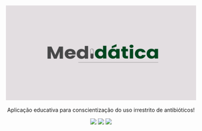 <p align="center">
  <a href="https://www.figma.com/proto/zYRShNDzMZdyc152397BnC/Totem?node-id=214%3A9&starting-point-node-id=214%3A9">
    <img src="img/Medidatica.png" height=250 width=500 alt="Medidática" />
  </a>
</p>

<p align="center">Aplicação educativa para conscientização do uso irrestrito de antibióticos!</p>
<p align="center">
<img src="https://img.shields.io/github/license/m-azoubel/medidatica?style=for-the-badge">
<img src="https://img.shields.io/badge/Language-C-brightgreen?style=for-the-badge">
<img src="https://img.shields.io/badge/Prototype-Figma-blueviolet?style=for-the-badge">
</p>